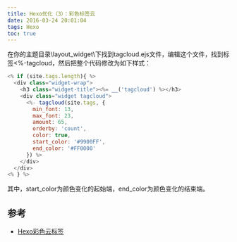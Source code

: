 ```yaml
---
title: Hexo优化（3）：彩色标签云
date: 2016-03-24 20:01:04
tags: Hexo
toc: true
---
```


在你的主题目录\layout\_widget\下找到tagcloud.ejs文件，编辑这个文件，找到标签<%-tagcloud，然后把整个代码修改为如下样式：

```js
<% if (site.tags.length){ %>
  <div class="widget-wrap">
    <h3 class="widget-title"><%= __('tagcloud') %></h3>
    <div class="widget tagcloud">
      <%- tagcloud(site.tags, {
        min_font: 13,
        max_font: 23,
        amount: 65,
        orderby: 'count',
        color: true,
        start_color: '#9900FF',
        end_color: '#FF0000'
      }) %>
    </div>
  </div>
<% } %>
```

其中，start_color为颜色变化的起始端，end_color为颜色变化的结束端。

## 参考

* [Hexo彩色云标签](http://starsky.gitcafe.io/2015/05/16/Hexo%E5%BD%A9%E8%89%B2%E6%A0%87%E7%AD%BE%E4%BA%91/)
